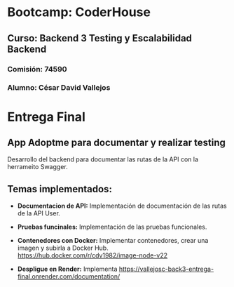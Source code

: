 # Bootcamp: CoderHouse

## Curso: Backend 3 Testing y Escalabilidad Backend

### Comisión: 74590

### Alumno: César David Vallejos

# Entrega Final

## App Adoptme para documentar y realizar testing

Desarrollo del backend para documentar las rutas de la API con la herrameito Swagger.

## Temas implementados:

- **Documentacion de API:** Implementación de documentación de las rutas de la API User. 
- **Pruebas funcinales:** Implementación de las pruebas funcionales. 

- **Contenedores con Docker:** Implementar contenedores, crear una imagen y subirla a Docker Hub.
https://hub.docker.com/r/cdv1982/image-node-v22

- **Despligue en Render:** Implementa
https://vallejosc-back3-entrega-final.onrender.com/documentation/